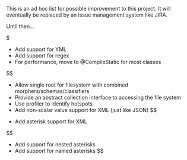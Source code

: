 This is an ad hoc list for possible improvement to this project. It will eventually be replaced
by an issue management system like JIRA.

Until then...

\$

- Add support for YML
- Add support for regex
- For performance, move to @CompileStatic for most classes

$$
* Allow single root for filesystem with combined morphers/schemas/classifiers
* Provide an abstract collection interface to accessing the file system
* Use profiler to identify hotspots
* Add non-scalar value support for XML (just like JSON)
$$

- Add asterisk support for XML

$$
* Add support for nested asterisks
* Add support for named asterisks
$$
